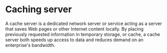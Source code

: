 # Caching server
A cache server is a dedicated network server or service acting as a server that saves Web pages or other Internet content locally. By placing previously requested information in temporary storage, or cache, a cache server both speeds up access to data and reduces demand on an enterprise's bandwidth.